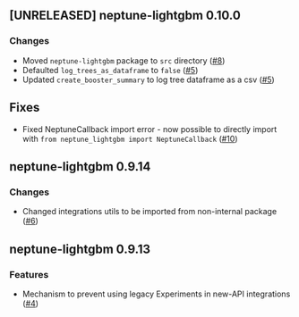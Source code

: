 ## [UNRELEASED] neptune-lightgbm 0.10.0

### Changes

- Moved `neptune-lightgbm` package to `src` directory ([#8](https://github.com/neptune-ai/neptune-lightgbm/pull/8))
- Defaulted `log_trees_as_dataframe` to `false` ([#5](https://github.com/neptune-ai/neptune-lightgbm/pull/5))
- Updated `create_booster_summary` to log tree dataframe as a csv ([#5](https://github.com/neptune-ai/neptune-lightgbm/pull/5))

## Fixes

- Fixed NeptuneCallback import error - now possible to directly import with `from neptune_lightgbm import NeptuneCallback`
  ([#10](https://github.com/neptune-ai/neptune-lightgbm/pull/10))

## neptune-lightgbm 0.9.14

### Changes

- Changed integrations utils to be imported from non-internal package ([#6](https://github.com/neptune-ai/neptune-lightgbm/pull/6))

## neptune-lightgbm 0.9.13

### Features

- Mechanism to prevent using legacy Experiments in new-API integrations ([#4](https://github.com/neptune-ai/neptune-lightgbm/pull/4))

